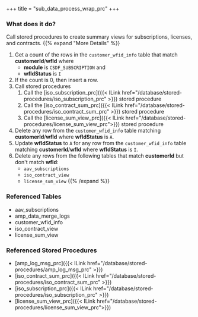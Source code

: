 +++
title = "sub_data_process_wrap_prc"
+++

### What does it do?
Call stored procedures to create summary views for subscriptions, licenses, and contracts.
{{% expand "More Details" %}}
1. Get a count of the rows in the `customer_wfid_info` table that match **customerId**/**wfId** where
   - **module** is `CSDF_SUBSCRIPTION` and
   - **wfIdStatus** is `I`
2. If the count is 0, then insert a row.
3. Call stored procedures
   1. Call the [iso_subscription_prc]({{< ILink href="/database/stored-procedures/iso_subscription_prc" >}}) stored procedure
   2. Call the [iso_contract_sum_prc]({{< ILink href="/database/stored-procedures/iso_contract_sum_prc" >}}) stored procedure
   3. Call the [license_sum_view_prc]({{< ILink href="/database/stored-procedures/license_sum_view_prc">}}) stored procedure
4. Delete any row from the `customer_wfid_info` table matching **customerId**/**wfId** where **wfIdStatus** is `A`.
5. Update **wfIdStatus** to `A` for any row from the `customer_wfid_info` table matching **customerId**/**wfId** where **wfIdStatus** is `I`.
6. Delete any rows from the following tables that match **customerId** but don't match **wfId**:
   - `aav_subscriptions`
   - `iso_contract_view`
   - `license_sum_view`
{{% /expand %}}

### Referenced Tables
- aav_subscriptions
- amp_data_merge_logs
- customer_wfid_info
- iso_contract_view 
- license_sum_view 

### Referenced Stored Procedures
- [amp_log_msg_prc]({{< ILink href="/database/stored-procedures/amp_log_msg_prc" >}})
- [iso_contract_sum_prc]({{< ILink href="/database/stored-procedures/iso_contract_sum_prc" >}})
- [iso_subscription_prc]({{< ILink href="/database/stored-procedures/iso_subscription_prc" >}})
- [license_sum_view_prc]({{< ILink href="/database/stored-procedures/license_sum_view_prc">}})
